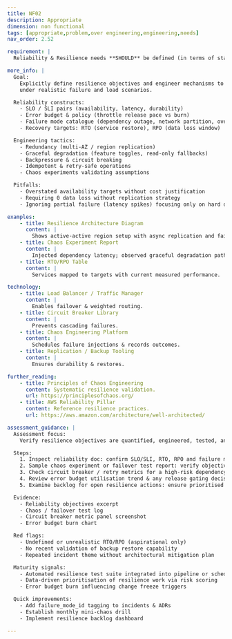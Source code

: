 ```yaml
---
title: NF02
description: Appropriate
dimension: non functional
tags: [appropriate,problem,over engineering,engineering,needs]
nav_order: 2.52

requirement: |
  Reliability & Resilience needs **SHOULD** be defined (in terms of standard NHS England service levels) and solution mechanisms to meet these needs are defined including metrics such as Recovery Time Objective (RTO) and Recovery Point Objective (RPO).

more_info: |
  Goal:
    Explicitly define resilience objectives and engineer mechanisms to meet them
    under realistic failure and load scenarios.

  Reliability constructs:
    - SLO / SLI pairs (availability, latency, durability)
    - Error budget & policy (throttle release pace vs burn)
    - Failure mode catalogue (dependency outage, network partition, overload)
    - Recovery targets: RTO (service restore), RPO (data loss window)

  Engineering tactics:
    - Redundancy (multi-AZ / region replication)
    - Graceful degradation (feature toggles, read-only fallbacks)
    - Backpressure & circuit breaking
    - Idempotent & retry-safe operations
    - Chaos experiments validating assumptions

  Pitfalls:
    - Overstated availability targets without cost justification
    - Requiring 0 data loss without replication strategy
    - Ignoring partial failure (latency spikes) focusing only on hard downtime

examples: 
    - title: Resilience Architecture Diagram
      content: |
        Shows active-active region setup with async replication and failover path.
    - title: Chaos Experiment Report
      content: |
        Injected dependency latency; observed graceful degradation path engaged.
    - title: RTO/RPO Table
      content: |
        Services mapped to targets with current measured performance.

technology:
    - title: Load Balancer / Traffic Manager
      content: |
        Enables failover & weighted routing.
    - title: Circuit Breaker Library
      content: |
        Prevents cascading failures.
    - title: Chaos Engineering Platform
      content: |
        Schedules failure injections & records outcomes.
    - title: Replication / Backup Tooling
      content: |
        Ensures durability & restores.

further_reading:
    - title: Principles of Chaos Engineering
      content: Systematic resilience validation.
      url: https://principlesofchaos.org/
    - title: AWS Reliability Pillar
      content: Reference resilience practices.
      url: https://aws.amazon.com/architecture/well-architected/

assessment_guidance: |
  Assessment focus:
    Verify resilience objectives are quantified, engineered, tested, and iteratively improved.

  Steps:
    1. Inspect reliability doc: confirm SLO/SLI, RTO, RPO and failure mode catalog exist with owner & review date.
    2. Sample chaos experiment or failover test report: verify objective vs actual metrics & follow-up actions.
    3. Check circuit breaker / retry metrics for a high-risk dependency (error rates, fallback success).
    4. Review error budget utilisation trend & any release gating decisions.
    5. Examine backlog for open resilience actions: ensure prioritised proportional to risk.

  Evidence:
    - Reliability objectives excerpt
    - Chaos / failover test log
    - Circuit breaker metric panel screenshot
    - Error budget burn chart

  Red flags:
    - Undefined or unrealistic RTO/RPO (aspirational only)
    - No recent validation of backup restore capability
    - Repeated incident theme without architectural mitigation plan

  Maturity signals:
    - Automated resilience test suite integrated into pipeline or schedule
    - Data-driven prioritisation of resilience work via risk scoring
    - Error budget burn influencing change freeze triggers

  Quick improvements:
    - Add failure_mode_id tagging to incidents & ADRs
    - Establish monthly mini-chaos drill
    - Implement resilience backlog dashboard

---
```

